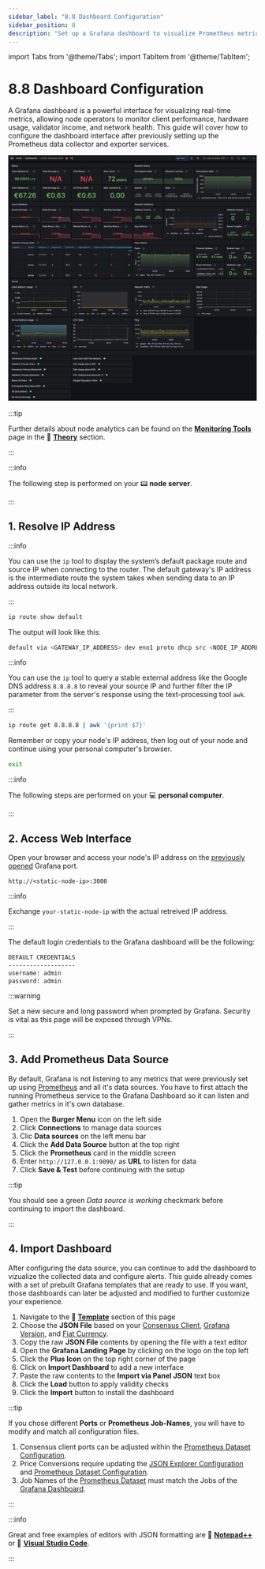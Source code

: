 ```yaml
---
sidebar_label: "8.8 Dashboard Configuration"
sidebar_position: 8
description: "Set up a Grafana dashboard to visualize Prometheus metrics, monitor node health, and track performance with real-time charts and alerts."
---
```


import Tabs from '@theme/Tabs';
import TabItem from '@theme/TabItem';

# 8.8 Dashboard Configuration

A Grafana dashboard is a powerful interface for visualizing real-time metrics, allowing node operators to monitor client performance, hardware usage, validator income, and network health. This guide will cover how to configure the dashboard interface after previously setting up the Prometheus data collector and exporter services.

![Dashboard Preview](/img/guides/monitoring/dashboard.jpeg)

:::tip

Further details about node analytics can be found on the [**Monitoring Tools**](/docs/theory/node-operation/monitoring-tools.md) page in the 🧠 [**Theory**](/docs/theory/preparations/node-specifications.md) section.

:::

:::info

The following step is performed on your 📟 **node server**.

:::

## 1. Resolve IP Address

<Tabs>
<TabItem value="local-ip" label="Local IP Check" default>

:::info

You can use the `ip` tool to display the system’s default package route and source IP when connecting to the router. The default gateway's IP address is the intermediate route the system takes when sending data to an IP address outside its local network.

:::

```sh
ip route show default
```

The output will look like this:

```sh
default via <GATEWAY_IP_ADDRESS> dev eno1 proto dhcp src <NODE_IP_ADDRESS> metric <ROUTING_WEIGHT>
```

</TabItem>
<TabItem value="public-ip" label="Public IP Check">

:::info

You can use the `ip` tool to query a stable external address like the Google DNS address `8.8.8.8` to reveal your source IP and further filter the IP parameter from the server's response using the text-processing tool `awk`.

:::

```sh
ip route get 8.8.8.8 | awk '{print $7}'
```

</TabItem>
</Tabs>

Remember or copy your node's IP address, then log out of your node and continue using your personal computer's browser.

```sh
exit
```

:::info

The following steps are performed on your 💻 **personal computer**.

:::

## 2. Access Web Interface

Open your browser and access your node's IP address on the [previously opened](/docs/guides/monitoring/port-configuration.md) Grafana port.

```text
http://<static-node-ip>:3000
```

:::info

Exchange `your-static-node-ip` with the actual retreived IP address.

:::

The default login credentials to the Grafana dashboard will be the following:

```text
DEFAULT CREDENTIALS
-------------------
username: admin
password: admin
```

:::warning

Set a new secure and long password when prompted by Grafana. Security is vital as this page will be exposed through VPNs.

:::

## 3. Add Prometheus Data Source

By default, Grafana is not listening to any metrics that were previously set up using [Prometheus](/docs/guides/monitoring/prometheus.md) and all it's data sources. You have to first attach the running Prometheus service to the Grafana Dashboard so it can listen and gather metrics in it's own database.

1. Open the **Burger Menu** icon on the left side
2. Click **Connections** to manage data sources
3. Clic **Data sources** on the left menu bar
4. Click the **Add Data Source** button at the top right
5. Click the **Prometheus** card in the middle screen
6. Enter `http://127.0.0.1:9090/` as **URL** to listen for data
7. Click **Save & Test** before continuing with the setup

:::tip

You should see a green _Data source is working_ checkmark before continuing to import the dashboard.

:::

## 4. Import Dashboard

After configuring the data source, you can continue to add the dashboard to vizualize the collected data and configure alerts. This guide already comes with a set of prebuilt Grafana templates that are ready to use. If you want, those dashboards can later be adjusted and modified to further customize your experience.

1. Navigate to the 📝 [**Template**](/templates) section of this page
2. Choose the **JSON File** based on your [Consensus Client](/docs/guides/monitoring/prometheus.md), [Grafana Version](/docs/guides/monitoring/grafana.md), and [Fiat Currency](/docs/guides/monitoring/json-exporter.md).
3. Copy the raw **JSON File** contents by opening the file with a text editor
4. Open the **Grafana Landing Page** by clicking on the logo on the top left
5. Click the **Plus Icon** on the top right corner of the page
6. Click on **Import Dashboard** to add a new interface
7. Paste the raw contents to the **Import via Panel JSON** text box
8. Click the **Load** button to apply validity checks
9. Click the **Import** button to install the dashboard

:::tip

If you chose different **Ports** or **Prometheus Job-Names**, you will have to modify and match all configuration files.

1. Consensus client ports can be adjusted within the [Prometheus Dataset Configuration](/docs/guides/monitoring/prometheus.md#3-dataset-configuration).
2. Price Conversions require updating the [JSON Explorer Configuration](/docs/guides/monitoring/json-exporter.md#3-price-configuration) and [Prometheus Dataset Configuration](/docs/guides/monitoring/prometheus.md#3-dataset-configuration).
3. Job Names of the [Prometheus Dataset](/docs/guides/monitoring/prometheus.md#3-dataset-configuration) must match the Jobs of the [Grafana Dashboard](/templates).

:::

:::info

Great and free examples of editors with JSON formatting are 🦎 [**Notepad++**](https://notepad-plus-plus.org/) or 🔹 [**Visual Studio Code**](https://code.visualstudio.com/).

:::
